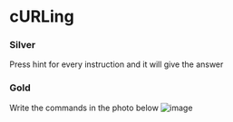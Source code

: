 # cURLing
### Silver
Press hint for every instruction and it will give the answer
### Gold
Write the commands in the photo below
![image](https://github.com/user-attachments/assets/38549119-b5ea-4c7d-8653-fca3ce5f268a)
